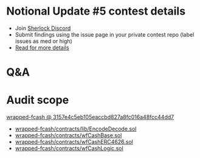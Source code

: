 
# Notional Update #5 contest details

- Join [Sherlock Discord](https://discord.gg/MABEWyASkp)
- Submit findings using the issue page in your private contest repo (label issues as med or high)
- [Read for more details](https://docs.sherlock.xyz/audits/watsons)

# Q&A

# Audit scope


[wrapped-fcash @ 3157e4c5eb105eaccbd827a8fc016a48fcc44dd7](https://github.com/notional-finance/wrapped-fcash/tree/3157e4c5eb105eaccbd827a8fc016a48fcc44dd7)
- [wrapped-fcash/contracts/lib/EncodeDecode.sol](wrapped-fcash/contracts/lib/EncodeDecode.sol)
- [wrapped-fcash/contracts/wfCashBase.sol](wrapped-fcash/contracts/wfCashBase.sol)
- [wrapped-fcash/contracts/wfCashERC4626.sol](wrapped-fcash/contracts/wfCashERC4626.sol)
- [wrapped-fcash/contracts/wfCashLogic.sol](wrapped-fcash/contracts/wfCashLogic.sol)

